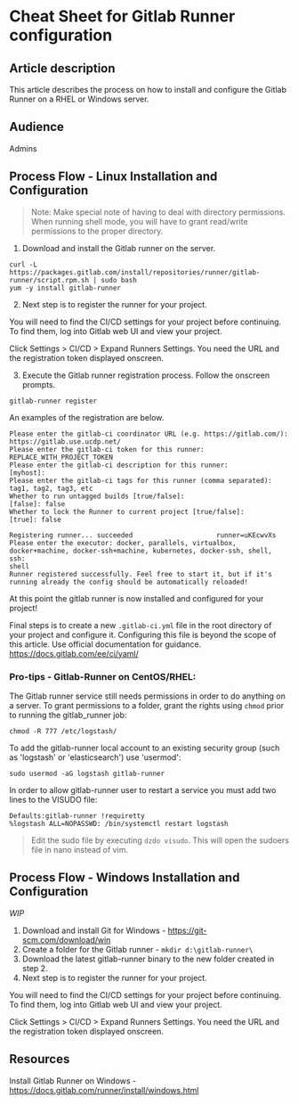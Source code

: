 # Cheat Sheet for Gitlab Runner configuration

## Article description

This article describes the process on how to install and configure the Gitlab Runner on a RHEL or Windows server.

## Audience

Admins

## Process Flow - Linux Installation and Configuration

> Note: Make special note of having to deal with directory permissions. When running shell mode, you will have to grant read/write permissions to the proper directory.


1. Download and install the Gitlab runner on the server.

```
curl -L https://packages.gitlab.com/install/repositories/runner/gitlab-runner/script.rpm.sh | sudo bash
yum -y install gitlab-runner
```

2. Next step is to register the runner for your project.

You will need to find the CI/CD settings for your project before continuing. To find them, log into Gitlab web UI and view your project.

Click Settings > CI/CD > Expand Runners Settings. You need the URL and the registration token displayed onscreen.

3. Execute the Gitlab runner registration process. Follow the onscreen prompts.

```
gitlab-runner register
```

An examples of the registration are below.

```
Please enter the gitlab-ci coordinator URL (e.g. https://gitlab.com/):
https://gitlab.use.ucdp.net/
Please enter the gitlab-ci token for this runner:
REPLACE_WITH_PROJECT_TOKEN
Please enter the gitlab-ci description for this runner:
[myhost]:
Please enter the gitlab-ci tags for this runner (comma separated):
tag1, tag2, tag3, etc
Whether to run untagged builds [true/false]:
[false]: false
Whether to lock the Runner to current project [true/false]:
[true]: false

Registering runner... succeeded                     runner=uKEcwvXs
Please enter the executor: docker, parallels, virtualbox, docker+machine, docker-ssh+machine, kubernetes, docker-ssh, shell, ssh:
shell
Runner registered successfully. Feel free to start it, but if it's running already the config should be automatically reloaded!
```

At this point the gitlab runner is now installed and configured for your project!

Final steps is to create a new ```.gitlab-ci.yml``` file in the root directory of your project and configure it. Configuring this file is beyond the scope of this article.
Use official documentation for guidance. https://docs.gitlab.com/ee/ci/yaml/

### Pro-tips - Gitlab-Runner on CentOS/RHEL:

The Gitlab runner service still needs permissions in order to do anything on a server.
To grant permissions to a folder, grant the rights using ```chmod``` prior to running the gitlab_runner job:
```
chmod -R 777 /etc/logstash/
```

To add the gitlab-runner local account to an existing security group (such as 'logstash' or 'elasticsearch') use 'usermod':
```
sudo usermod -aG logstash gitlab-runner
```

In order to allow gitlab-runner user to restart a service you must add two lines to the VISUDO file:

```
Defaults:gitlab-runner !requiretty
%logstash ALL=NOPASSWD: /bin/systemctl restart logstash
```

> Edit the sudo file by executing ```dzdo visudo```. This will open the sudoers file in nano instead of vim.

## Process Flow - Windows Installation and Configuration

*WIP*
1. Download and install Git for Windows - https://git-scm.com/download/win
2. Create a folder for the Gitlab runner - `mkdir d:\gitlab-runner\`
3. Download the latest gitlab-runner binary to the new folder created in step 2.
4. Next step is to register the runner for your project.

You will need to find the CI/CD settings for your project before continuing. To find them, log into Gitlab web UI and view your project.

Click Settings > CI/CD > Expand Runners Settings. You need the URL and the registration token displayed onscreen.


## Resources
Install Gitlab Runner on Windows - https://docs.gitlab.com/runner/install/windows.html